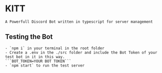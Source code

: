 # KITT

    A Powerfull Discord Bot written in typescript for server management

## Testing the Bot

    - `npm i` in your terminal in the root folder
    - Create a .env in the ./src folder and include the Bot Token of your test bot in it in this way.
    ```BOT_TOKEN=YOUR BOT TOKEN```
    - `npm start` to run the test server
